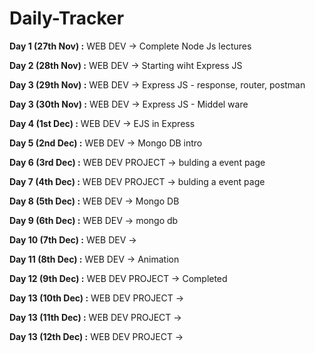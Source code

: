 # Daily-Tracker

**Day 1 (27th Nov) :**  WEB DEV -> Complete Node Js lectures 

**Day 2 (28th Nov) :**  WEB DEV -> Starting wiht Express JS 

**Day 3 (29th Nov) :**  WEB DEV -> Express JS - response, router, postman

**Day 3 (30th Nov) :**  WEB DEV -> Express JS - Middel ware

**Day 4 (1st Dec) :**  WEB DEV ->  EJS in Express 

**Day 5 (2nd Dec) :**  WEB DEV ->   Mongo DB intro 

**Day 6 (3rd Dec) :**  WEB DEV PROJECT ->   bulding a event page 

**Day 7 (4th Dec) :**  WEB DEV PROJECT ->   bulding a event page 

**Day 8 (5th Dec) :**  WEB DEV ->   Mongo DB 

**Day 9 (6th Dec) :**  WEB DEV ->   mongo db

**Day 10 (7th Dec) :**  WEB DEV ->   

**Day 11 (8th Dec) :**  WEB DEV ->   Animation

**Day 12 (9th Dec) :**  WEB DEV PROJECT ->  Completed 

**Day 13 (10th Dec) :**  WEB DEV PROJECT -> 

**Day 13 (11th Dec) :**  WEB DEV PROJECT -> 

**Day 13 (12th Dec) :**  WEB DEV PROJECT -> 
